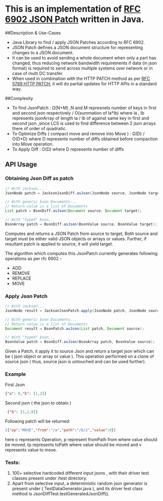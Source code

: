 # This is an implementation of  [RFC 6902 JSON Patch](http://tools.ietf.org/html/rfc6902) written in Java.

##Description & Use-Cases
- Java Library to find / apply JSON Patches according to RFC 6902.
- JSON Patch defines a JSON document structure for representing changes to a JSON document.
- It can be used to avoid sending a whole document when only a part has changed, thus reducing network bandwidth requirements if data (in json format) is required to send across multiple systems over network or in case of multi DC transfer.
- When used in combination with the HTTP PATCH method as per [RFC 5789 HTTP PATCH](http://tools.ietf.org/html/rfc5789), it will do partial updates for HTTP APIs in a standard  way.

##Complexity
- To find JsonPatch : Ω(N+M) ,N and M represnets number of keys in first and second json respectively / O(summation of la*lb) where la , lb represents jsonArray of length la / lb of against same key in first and second json ,since LCS is used to find difference between 2 json arrays there of order of quadratic.
- To Optimize Diffs ( compact move and remove into Move ) : Ω(D) / O(D*D) where D represents number of diffs obtained before compaction into Move operation.
- To Apply Diff : O(D) where D represents number of diffs

## API Usage

### Obtaining Json Diff as patch
```java
// With Jackson...
JsonNode patch = JacksonJsonDiff.asJson(JsonNode source, JsonNode target);

// With generic bson Documents...
// Return value is a list of Documents
List patch = BsonDiff.asJson(Document source, Document target);

// With "typed" bson...
BsonArray patch = BsonDiff.asJson(BsonValue source, BsonValue target);
```
Computes and returns a JSON Patch from source  to target,
Both source and target must be either valid JSON objects or  arrays or values.
Further, if resultant patch is applied to source, it will yield target.

The algorithm which computes this JsonPatch currently generates following operations as per rfc 6902 -
 - ADD
 - REMOVE
 - REPLACE
 - MOVE


### Apply Json Patch
```java
// With Jackson...
JsonNode result = JacksonJsonPatch.apply(JsonNode patch, JsonNode source);

// With generic bson Documents...
// Return value is a list of Documents
Document result = BsonPatch.asJson(List patch, Document source);

// With "typed" bson...
BsonValue patch = BsonDiff.asJson(BsonArray patch, BsonValue source);
```
Given a Patch, it apply it to source Json and return a target json which can be ( json object or array or value ). This operation  performed on a clone of source json ( thus, source json is untouched and can be used further).

### Example
First Json
```json
{"a": 0,"b": [1,2]}
```

Second json ( the json to obtain )
```json
 {"b": [1,2,0]}
```
Following patch will be returned:
```json
[{"op":"MOVE","from":"/a","path":"/b/2","value":0}]
```
here o represents Operation, p represent fromPath from where value should be moved, tp represents toPath where value should be moved and v represents value to move.


### Tests:
1. 100+ selective hardcoded different input jsons , with their driver test classes present under /test directory.
2. Apart from selective input, a deterministic random json generator is present under ( TestDataGenerator.java ),  and its driver test class method is JsonDiffTest.testGeneratedJsonDiff().
